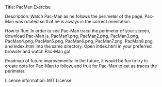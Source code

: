 Title: PacMen Exercise

Description: Watch Pac-Man as he follows the perimeter of the page. Pac-Man was rotated so that he is always in the correct orientation.

How to Run: In order to see Pac-Man trace the perimeter of your screen, download Pac-Man.js, PacMan1.png, PacMan2.png, PacMan3.png, PacMan4.png, PacMan5.png, PacMan6.png, PacMan7.png, PacMan8.png, and index.html into the same directory. Open index.html in your preferred browser and watch Pac-Man go!

Roadmap of future improvements: In the future, it would be fun to try to create dots for Pac-Man to follow, and fruit for Pac-Man to eat as traces the perimeter. 

License information: MIT License

